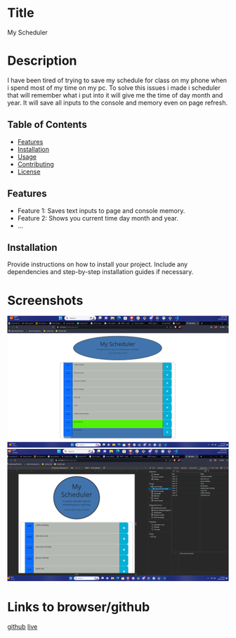 # Title 
My Scheduler

# Description 
I have been tired of trying to save my schedule for class on my phone when i spend most of my time on my pc. To solve this issues i made i scheduler that will remember what i put into it will give me the time of day month and year. It will save all inputs to the console and memory even on page refresh.


## Table of Contents
- [Features](#features)
- [Installation](#installation)
- [Usage](#usage)
- [Contributing](#contributing)
- [License](#license)

## Features

- Feature 1: Saves text inputs to page and console memory.
- Feature 2: Shows you current time day month and year.
- ...

## Installation

Provide instructions on how to install your project. Include any dependencies and step-by-step installation guides if necessary.

# Screenshots 
![mainpage](./assets/scheduler1.png)
![mainpage+console](./assets/scheduler2.png)

# Links to browser/github
[github](https://github.com/bybymaxy/MyScheduler)
[live](https://bybymaxy.github.io/MyScheduler/)


